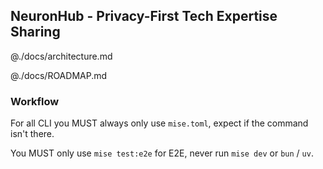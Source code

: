 ## NeuronHub - Privacy-First Tech Expertise Sharing

@./docs/architecture.md

@./docs/ROADMAP.md

### Workflow

For all CLI you MUST always only use `mise.toml`, expect if the command isn't there.

You MUST only use `mise test:e2e` for E2E, never run `mise dev` or `bun` / `uv`.
